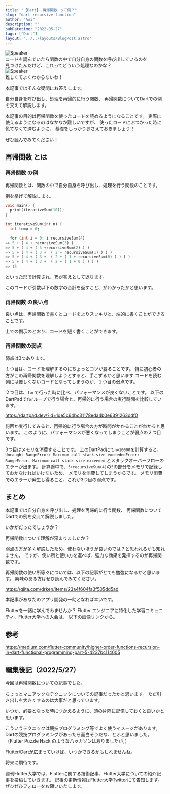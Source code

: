 ```yaml
---
title: "【Dart】 再帰関数 って何？"
slug: "dart-recursive-function"
author: "Aoi"
description: ""
pubDatetime: "2022-05-27"
tags: ["Dart"]
layout: "../../layouts/BlogPost.astro"
---
```


<div class="speech-bubble-container">
  <div class="speech-bubble-avatar">
    <img src="/images/wp-content/themes/cocoon-master/images/ojisan.png" alt="Speaker" />
  </div>
  <div class="speech-bubble">
    <div class="speech-bubble-content">
      コードを読んでいたら関数の中で自分自身の関数を呼び出しているのを
    </div>
    <div class="speech-bubble-arrow arrow-left"></div>
  </div>
</div>
見つけたんだけど、これってどういう処理なのかな？

<div class="speech-bubble-container">
  <div class="speech-bubble-avatar">
    <img src="/images/wp-content/themes/cocoon-master/images/obasan.png" alt="Speaker" />
  </div>
  <div class="speech-bubble">
    <div class="speech-bubble-content">
      難しくてよくわからないわ！
    </div>
    <div class="speech-bubble-arrow arrow-left"></div>
  </div>
</div>

本記事ではそんな疑問にお答えします。

自分自身を呼び出し、処理を再帰的に行う関数、
再帰関数についてDartでの例を交えて解説します。

本記事の目的は再帰関数を使ったコードを読めるようになることです。
実際に使えるようになるのはなかなか難しいですが、
使ったコードにぶつかった時に慌てなくて済むように、
基礎をしっかりおさえておきましょう！

ぜひ読んでみてください！

## 再帰関数 とは

### 再帰関数 の例

再帰関数とは、関数の中で自分自身を呼び出し、処理を行う関数のことです。

例を挙げて解説します。

```dart
void main() {
  print(iterativeSum(10));
}

int iterativeSum(int n) {
  int temp = 0;

  for (int i = 0; i recursiveSum(4)
=> 5 + ( 4 + recursiveSum(3) )
=> 5 + ( 4 + ( 3 +recursiveSum(2) ) )
=> 5 + ( 4 + ( 3 +  ( 2 + recursiveSum(1) ) ) )
=> 5 + ( 4 + ( 3 +  ( 2 + ( 1 + recursiveSum(0) ) ) ) )
=> 5 + ( 4 + ( 3 +  ( 2 + ( 1 + 0 ) ) ) )
=> 15
```

といった形で計算され、15が答えとして返ります。

このコードが引数以下の数字の合計を返すこと、がわかったかと思います。

### 再帰関数 の良い点

良い点は、再帰関数で書くとコードをよりスッキリと、端的に書くことができることです。

上での例示のとおり、コードを短く書くことができます。

### 再帰関数の弱点

弱点は3つあります。

１つ目は、コードを理解するのにちょっとコツが要ることです。
特に初心者の方がこの再帰関数を理解しようとすると、手こずるかと思います
コードを読む側には優しくないコードとなってしまうのが、１つ目の弱点です。

２つ目は、`for`で行った時に比べ、パフォーマンスが良くないことです。
以下のDartPadで`for`ループで行う場合と、再帰的に行う場合の実行時間を比較しています。

https://dartpad.dev/?id=1de5c64bc31178eda4b0e6391263ddf0

何回か実行してみると、再帰的に行う場合の方が時間がかかることがわかると思います。
このように、パフォーマンスが悪くなってしまうことが弱点の２つ目です。

3つ目はメモリを消費することです。
上のDartPadにて`n=10000`を計算すると、
`Uncaught RangeError: Maximum call stack size exceededError: RangeError: Maximum call stack size exceeded`
とスタックオーバーフローのエラーが出ます。
計算途中で、`5+recursiveSum(4)`の`5`の部分をメモリで記録しておかなければいけないため、
メモリを消費してしまうからです。
メモリ消費でのエラーが発生し得ること、これが3つ目の弱点です。

## まとめ

本記事では自分自身を呼び出し、処理を再帰的に行う関数、
再帰関数についてDartでの例を交えて解説しました。

いかがだったでしょうか？

再帰関数について理解が深まりましたか？

弱点の方が多く解説したため、使わないほうが良いのでは？と思われるかも知れません。
ですが、使い所と使い方を選べば、強力な効果を発揮するのが再帰関数です。

再帰関数の使い所等々については、以下の記事がとても勉強になるかと思います。
興味のある方はぜひ読んでみてください。

https://qiita.com/drken/items/23a4f604fa3f505dd5ad

本記事があなたのアプリ開発の一助となれば幸いです。

Flutterを一緒に学んでみませんか？
Flutter エンジニアに特化した学習コミュニティ、Flutter大学への入会は、
以下の画像リンクから。

## 参考

https://medium.com/flutter-community/higher-order-functions-recursion-in-dart-functional-programming-part-5-4237bc114005

## 編集後記（2022/5/27）

今回は再帰関数についての記事でした。

ちょっとマニアックなテクニックについての記事だったかと思います。
ただ引き出しを大きくするのは大事だと思っています。

いつか、必要となった時につかえるように、頭の片隅に記憶しておくと良いかと思います。

こういうテクニックは競技プログラミング等でよく使うイメージがあります。
Dartの競技プログラミングがあったら面白そうだな、とふと思いました。
（Flutter Puzzle Hack のようなハッカソンはありましたが。）

Flutter/Dartが広まっていけば、いつかできるかもしれませんね。

将来に期待です。

週刊Flutter大学では、Flutterに関する技術記事、Flutter大学についての紹介記事を投稿していきます。
記事の更新情報は[Flutter大学Twitter](https://twitter.com/FlutterUniv)にて告知します。
ぜひぜひフォローをお願いいたします。